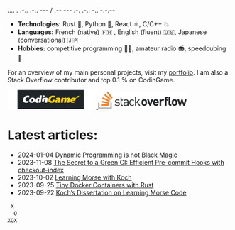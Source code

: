 .... . .-.. .-.. --- / .-- --- .-. .-.. -.. -.-.--

- **Technologies:** Rust 🦀, Python 🐍, React ⚛, C/C++ 💥
- **Languages:** French (native) 🇫🇷 , English (fluent) 🇺🇸, Japanese (conversational) 🇯🇵
- **Hobbies:** competitive programming 👨‍💻, amateur radio 📻, speedcubing 🧊

For an overview of my main personal projects, visit my [portfolio](https://qsantos.fr/portfolio/).
I am also a Stack Overflow contributor and top 0.1 % on CodinGame.

<a href="https://www.codingame.com/profile/9f252c61454ad1a933ee71419c83cfff3871021">
    <img src="CodinGame_Logo.svg" alt="CodinGame logo" width="200" />
</a>
<a href="https://stackoverflow.com/users/4457767/qsantos">
    <img src="Stack_Overflow_logo.svg" alt="Stack Overflow logo" width="200" />
</a>

# Latest articles:

- 2024-01-04 [Dynamic Programming is not Black Magic](https://qsantos.fr/2024/01/04/dynamic-programming-is-not-black-magic/)
- 2023-11-08 [The Secret to a Green CI: Efficient Pre-commit Hooks with checkout-index](https://qsantos.fr/2023/11/08/the-secret-to-a-green-ci-efficient-pre-commit-hooks-with-checkout-index/)
- 2023-10-02 [Learning Morse with Koch](https://qsantos.fr/2023/10/02/learning-morse-with-koch/)
- 2023-09-25 [Tiny Docker Containers with Rust](https://qsantos.fr/2023/09/25/tiny-docker-containers-with-rust/)
- 2023-09-22 [Koch’s Dissertation on Learning Morse Code](https://qsantos.fr/2023/09/22/koch-dissertation-on-learning-morse-code/)

```
 X
  O
XOX
```
